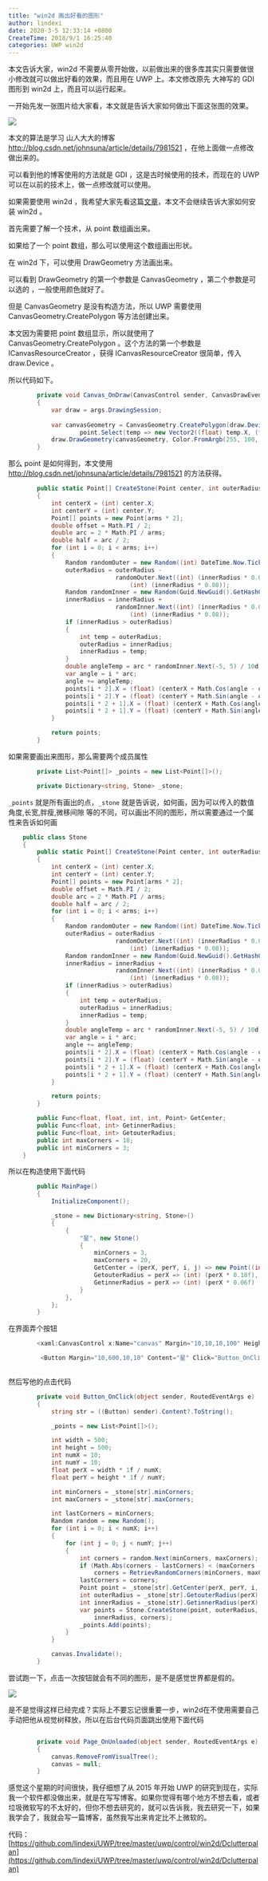 ```yaml
---
title: "win2d 画出好看的图形"
author: lindexi
date: 2020-3-5 12:33:14 +0800
CreateTime: 2018/9/1 16:25:40
categories: UWP win2d
---
```


本文告诉大家，win2d 不需要从零开始做，以前做出来的很多库其实只需要做很小修改就可以做出好看的效果，而且用在 UWP 上。本文修改原先 大神写的 GDI 图形到 win2d 上，而且可以运行起来。

<!--more-->


<!-- CreateTime:2018/9/1 16:25:40 -->


<!-- 标签：uwp,win2d -->


一开始先发一张图片给大家看，本文就是告诉大家如何做出下面这张图的效果。

![](http://image.acmx.xyz/34fdad35-5dfe-a75b-2b4b-8c5e313038e2%2F2017623202940.jpg)

本文的算法是学习 山人大大的博客 http://blog.csdn.net/johnsuna/article/details/7981521 ，在他上面做一点修改做出来的。

可以看到他的博客使用的方法就是 GDI ，这是古时候使用的技术，而现在的 UWP 可以在以前的技术上，做一点修改就可以使用。

如果需要使用 win2d ，我希望大家先看这篇[文章](http://lindexi.oschina.io/lindexi/post/win10-uwp-win2d/)，本文不会继续告诉大家如何安装 win2d 。

首先需要了解一个技术，从 point 数组画出来。

如果给了一个 point 数组，那么可以使用这个数组画出形状。

在 win2d 下，可以使用 DrawGeometry 方法画出来。

可以看到 DrawGeometry 的第一个参数是 CanvasGeometry ，第二个参数是可以选的 ，一般使用颜色就好了。

但是 CanvasGeometry 是没有构造方法，所以 UWP 需要使用 CanvasGeometry.CreatePolygon 等方法创建出来。

本文因为需要把  point 数组显示，所以就使用了  CanvasGeometry.CreatePolygon 。这个方法的第一个参数是 ICanvasResourceCreator ，获得 ICanvasResourceCreator 很简单，传入 draw.Device 。

所以代码如下。

```csharp
        private void Canvas_OnDraw(CanvasControl sender, CanvasDrawEventArgs args)
        {
            var draw = args.DrawingSession;
            
            var canvasGeometry = CanvasGeometry.CreatePolygon(draw.Device,
                    point.Select(temp => new Vector2((float) temp.X, (float) temp.Y)).ToArray());
            draw.DrawGeometry(canvasGeometry, Color.FromArgb(255, 100, 100, 100));            
        }
```

那么 point 是如何得到，本文使用 http://blog.csdn.net/johnsuna/article/details/7981521  的方法获得。

```csharp
        public static Point[] CreateStone(Point center, int outerRadius, int innerRadius, int arms)
        {
            int centerX = (int) center.X;
            int centerY = (int) center.Y;
            Point[] points = new Point[arms * 2];
            double offset = Math.PI / 2;
            double arc = 2 * Math.PI / arms;
            double half = arc / 2;
            for (int i = 0; i < arms; i++)
            {
                Random randomOuter = new Random((int) DateTime.Now.Ticks);
                outerRadius = outerRadius -
                              randomOuter.Next((int) (innerRadius * 0.06 * new Random().Next(-20, 20) / 30d),
                                  (int) (innerRadius * 0.08));
                Random randomInner = new Random(Guid.NewGuid().GetHashCode());
                innerRadius = innerRadius +
                              randomInner.Next((int) (innerRadius * 0.02 * new Random().Next(-100, 100) / 150d),
                                  (int) (innerRadius * 0.08));
                if (innerRadius > outerRadius)
                {
                    int temp = outerRadius;
                    outerRadius = innerRadius;
                    innerRadius = temp;
                }
                double angleTemp = arc * randomInner.Next(-5, 5) / 10d;
                var angle = i * arc;
                angle += angleTemp;
                points[i * 2].X = (float) (centerX + Math.Cos(angle - offset) * outerRadius) + 20;
                points[i * 2].Y = (float) (centerY + Math.Sin(angle - offset) * outerRadius) + 20;
                points[i * 2 + 1].X = (float) (centerX + Math.Cos(angle + half - offset) * innerRadius) + 20;
                points[i * 2 + 1].Y = (float) (centerY + Math.Sin(angle + half - offset) * innerRadius) + 20;
            }

            return points;
        }

```

如果需要画出来图形，那么需要两个成员属性

```csharp
        private List<Point[]> _points = new List<Point[]>();

        private Dictionary<string, Stone> _stone;
```

`_points` 就是所有画出的点，`_stone` 就是告诉说，如何画，因为可以传入的数值 角度,长宽,胖瘦,微移间隙 等的不同，可以画出不同的图形，所以需要通过一个属性来告诉如何画

```csharp
    public class Stone
    {
        public static Point[] CreateStone(Point center, int outerRadius, int innerRadius, int arms)
        {
            int centerX = (int) center.X;
            int centerY = (int) center.Y;
            Point[] points = new Point[arms * 2];
            double offset = Math.PI / 2;
            double arc = 2 * Math.PI / arms;
            double half = arc / 2;
            for (int i = 0; i < arms; i++)
            {
                Random randomOuter = new Random((int) DateTime.Now.Ticks);
                outerRadius = outerRadius -
                              randomOuter.Next((int) (innerRadius * 0.06 * new Random().Next(-20, 20) / 30d),
                                  (int) (innerRadius * 0.08));
                Random randomInner = new Random(Guid.NewGuid().GetHashCode());
                innerRadius = innerRadius +
                              randomInner.Next((int) (innerRadius * 0.02 * new Random().Next(-100, 100) / 150d),
                                  (int) (innerRadius * 0.08));
                if (innerRadius > outerRadius)
                {
                    int temp = outerRadius;
                    outerRadius = innerRadius;
                    innerRadius = temp;
                }
                double angleTemp = arc * randomInner.Next(-5, 5) / 10d;
                var angle = i * arc;
                angle += angleTemp;
                points[i * 2].X = (float) (centerX + Math.Cos(angle - offset) * outerRadius) + 20;
                points[i * 2].Y = (float) (centerY + Math.Sin(angle - offset) * outerRadius) + 20;
                points[i * 2 + 1].X = (float) (centerX + Math.Cos(angle + half - offset) * innerRadius) + 20;
                points[i * 2 + 1].Y = (float) (centerY + Math.Sin(angle + half - offset) * innerRadius) + 20;
            }

            return points;
        }

        public Func<float, float, int, int, Point> GetCenter;
        public Func<float, int> GetinnerRadius;
        public Func<float, int> GetouterRadius;
        public int maxCorners = 18;
        public int minCorners = 3;
    }

```

所以在构造使用下面代码

```csharp
        public MainPage()
        {
            InitializeComponent();

            _stone = new Dictionary<string, Stone>()
            {
                {
                    "星", new Stone()
                    {
                        minCorners = 3,
                        maxCorners = 20,
                        GetCenter = (perX, perY, i, j) => new Point((int) (perX * j), (int) (perY * i)),
                        GetouterRadius = perX => (int) (perX * 0.18f),
                        GetinnerRadius = perX => (int) (perX * 0.06f)
                    }
                },
            };
        }

```

在界面弄个按钮

```csharp
        <xaml:CanvasControl x:Name="canvas" Margin="10,10,10,100" Height="600" ClearColor="White" Draw="Canvas_OnDraw"></xaml:CanvasControl>

         <Button Margin="10,600,10,10" Content="星" Click="Button_OnClick"></Button>           
            
```


然后写他的点击代码

```csharp
        private void Button_OnClick(object sender, RoutedEventArgs e)
        {
            string str = ((Button) sender).Content?.ToString();

            _points = new List<Point[]>();

            int width = 500;
            int height = 500;
            int numX = 10;
            int numY = 10;
            float perX = width * 1f / numX;
            float perY = height * 1f / numY;

            int minCorners = _stone[str].minCorners;
            int maxCorners = _stone[str].maxCorners;

            int lastCorners = minCorners;
            Random random = new Random();
            for (int i = 0; i < numX; i++)
            {
                for (int j = 0; j < numY; j++)
                {
                    int corners = random.Next(minCorners, maxCorners);
                    if (Math.Abs(corners - lastCorners) < (maxCorners - minCorners) / 2)
                        corners = RetrievRandomCorners(minCorners, maxCorners);
                    lastCorners = corners;
                    Point point = _stone[str].GetCenter(perX, perY, i, j);
                    int outerRadius = _stone[str].GetouterRadius(perX);
                    int innerRadius = _stone[str].GetinnerRadius(perX);
                    var points = Stone.CreateStone(point, outerRadius,
                        innerRadius, corners);
                    _points.Add(points);
                }
            }

            canvas.Invalidate();
        }

```

尝试跑一下，点击一次按钮就会有不同的图形，是不是感觉世界都是假的。

![](http://image.acmx.xyz/34fdad35-5dfe-a75b-2b4b-8c5e313038e2%2F201762321046.jpg)

是不是觉得这样已经完成？实际上不要忘记很重要一步，win2d在不使用需要自己手动把他从视觉树释放，所以在后台代码页面跳出使用下面代码

```csharp

        private void Page_OnUnloaded(object sender, RoutedEventArgs e)
        {
            canvas.RemoveFromVisualTree();
            canvas = null;
        }
```

感觉这个星期的时间很快，我仔细想了从 2015 年开始 UWP 的研究到现在，实际我一个软件都没做出来，就是在写写博客。如果你觉得有哪个地方不想去看，或者垃圾微软写的不太好的，但你不想去研究的，就可以告诉我，我去研究一下，如果我学会了，我就会写一篇博客，虽然我写出来肯定比不上微软的。

代码：[https://github.com/lindexi/UWP/tree/master/uwp/control/win2d/Dclutterpalan](https://github.com/lindexi/UWP/tree/master/uwp/control/win2d/Dclutterpalan)

